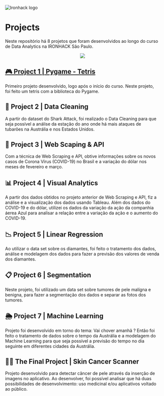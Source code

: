 ![Ironhack logo](https://i.imgur.com/1QgrNNw.png)

# Projects
Neste repositório há 8 projetos que foram desenvolvidos ao longo do curso de Data Analytics na IRONHACK São Paulo.

<p align="center">
  <img src="https://media3.giphy.com/media/aQCCNezRpb9Hq/giphy.gif?cid=ecf05e4753ea79cda53e5f0a4ceb09357d016296be1655b4&rid=giphy.gif">
</p>

## [🎮 Project 1 | Pygame - Tetris](https://github.com/yguenka/IronHack-Projects/tree/master/Project%201%20-%20Pygame)
Primeiro projeto desenvolvido, logo após o início do curso. Neste projeto, foi feito um tetris com a biblioteca do Pygame. 

## 🧹 Project 2 | Data Cleaning 
A partir do dataset do Shark Attack, foi realizado o Data Cleaning para que seja possível a análise da estação do ano onde há mais ataques de tubarões na Austrália e nos Estados Unidos.

## 🔗 Project 3 | Web Scaping & API 
Com a técnica de Web Scraping e API, obtive informações sobre os novos casos de Corona Vírus (COVID-19) no Brasil e a variação do dólar nos meses de fevereiro e março.

## 📊 Project 4 | Visual Analytics 
A partir dos dados obtidos no projeto anterior de Web Scraping e API, fiz a análise e a visualização dos dados usando Tableau. Além dos dados do COVID-19 e do dólar, utilizei os dados da variação da ação da companhia áerea Azul para analisar a relação entre a variação da ação e o aumento do COVID-19.

## 📉 Project 5 | Linear Regression 
Ao utilizar o data set sobre os diamantes, foi feito o tratamento dos dados, análise e modelagem dos dados para fazer a previsão dos valores de venda dos diamantes.

## 📋 Project 6 | Segmentation 
Neste projeto, foi utilizado um data set sobre tumores de pele malígna e benigna, para fazer a segmentação dos dados e separar as fotos dos tumores. 

## 🌦️ Project 7 | Machine Learning 
Projeto foi desenvolvido em torno do tema: Vai chover amanhã ?
Então foi feito o tratamento de dados sobre o tempo da Austrália e a modelagem do Machine Learning para que seja possível a previsão do tempo no dia seguinte em diferentes cidades da Austrália. 
       
## 👩‍🔬 The Final Project | Skin Cancer Scanner 
Projeto desenvolvido para detectar câncer de pele através da inserção de imagens no aplicativo. Ao desenvolver, foi possível analisar que há duas possibilidades de desenvolvimento: uso medicinal e/ou aplicativos voltado ao público.

